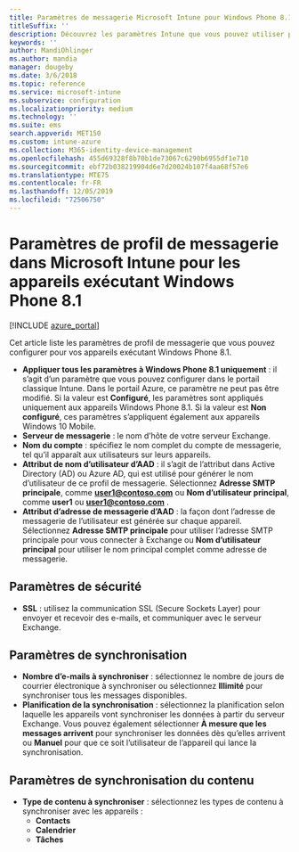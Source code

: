 ```yaml
---
title: Paramètres de messagerie Microsoft Intune pour Windows Phone 8.1
titleSuffix: ''
description: Découvrez les paramètres Intune que vous pouvez utiliser pour configurer des connexions à la messagerie sur les appareils exécutant Windows Phone 8.1.
keywords: ''
author: MandiOhlinger
ms.author: mandia
manager: dougeby
ms.date: 3/6/2018
ms.topic: reference
ms.service: microsoft-intune
ms.subservice: configuration
ms.localizationpriority: medium
ms.technology: ''
ms.suite: ems
search.appverid: MET150
ms.custom: intune-azure
ms.collection: M365-identity-device-management
ms.openlocfilehash: 455d69328f8b70b1de73067c6290b6955df1e710
ms.sourcegitcommit: ebf72b038219904d6e7d20024b107f4aa68f57e6
ms.translationtype: MTE75
ms.contentlocale: fr-FR
ms.lasthandoff: 12/05/2019
ms.locfileid: "72506750"
---
```

# <a name="email-profile-settings-in-microsoft-intune-for-devices-running-windows-phone-81"></a>Paramètres de profil de messagerie dans Microsoft Intune pour les appareils exécutant Windows Phone 8.1

[!INCLUDE [azure_portal](../includes/azure_portal.md)]

Cet article liste les paramètres de profil de messagerie que vous pouvez configurer pour vos appareils exécutant Windows Phone 8.1.


- **Appliquer tous les paramètres à Windows Phone 8.1 uniquement** : il s’agit d’un paramètre que vous pouvez configurer dans le portail classique Intune. Dans le portail Azure, ce paramètre ne peut pas être modifié. Si la valeur est **Configuré**, les paramètres sont appliqués uniquement aux appareils Windows Phone 8.1. Si la valeur est **Non configuré**, ces paramètres s’appliquent également aux appareils Windows 10 Mobile.
- **Serveur de messagerie** : le nom d’hôte de votre serveur Exchange.
- **Nom du compte** : spécifiez le nom complet du compte de messagerie, tel qu’il apparaît aux utilisateurs sur leurs appareils.
- **Attribut de nom d’utilisateur d’AAD** : il s’agit de l’attribut dans Active Directory (AD) ou Azure AD, qui est utilisé pour générer le nom d’utilisateur de ce profil de messagerie. Sélectionnez **Adresse SMTP principale**, comme **user1@contoso.com** ou **Nom d’utilisateur principal**, comme **user1** ou **user1@contoso.com** .
- **Attribut d’adresse de messagerie d’AAD** : la façon dont l’adresse de messagerie de l’utilisateur est générée sur chaque appareil. Sélectionnez **Adresse SMTP principale** pour utiliser l’adresse SMTP principale pour vous connecter à Exchange ou **Nom d’utilisateur principal** pour utiliser le nom principal complet comme adresse de messagerie.


## <a name="security-settings"></a>Paramètres de sécurité

- **SSL** : utilisez la communication SSL (Secure Sockets Layer) pour envoyer et recevoir des e-mails, et communiquer avec le serveur Exchange.



## <a name="synchronization-settings"></a>Paramètres de synchronisation

- **Nombre d’e-mails à synchroniser** : sélectionnez le nombre de jours de courrier électronique à synchroniser ou sélectionnez **Illimité** pour synchroniser tous les messages disponibles.
- **Planification de la synchronisation** : sélectionnez la planification selon laquelle les appareils vont synchroniser les données à partir du serveur Exchange. Vous pouvez également sélectionner **À mesure que les messages arrivent** pour synchroniser les données dès qu’elles arrivent ou **Manuel** pour que ce soit l’utilisateur de l’appareil qui lance la synchronisation.

## <a name="content-sync-settings"></a>Paramètres de synchronisation du contenu

- **Type de contenu à synchroniser** : sélectionnez les types de contenu à synchroniser avec les appareils :
  - **Contacts**
  - **Calendrier**
  - **Tâches**
